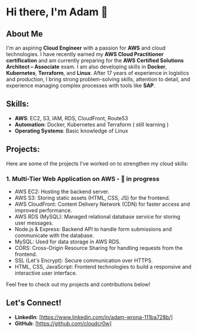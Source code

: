 # Hi there, I'm Adam 👋

## About Me
I'm an aspiring **Cloud Engineer** with a passion for **AWS** and cloud technologies. I have recently earned my **AWS Cloud Practitioner certification** and am currently preparing for the **AWS Certified Solutions Architect – Associate** exam. I am also developing skills in **Docker**, **Kubernetes**, **Terraform**, and **Linux**. After 17 years of experience in logistics and production, I bring strong problem-solving skills, attention to detail, and experience managing complex processes with tools like **SAP**.

## Skills:
- **AWS**: EC2, S3, IAM, RDS, CloudFront, Route53
- **Automation**: Docker, Kubernetes and Terraform ( still learning )
- **Operating Systems**: Basic knowledge of Linux

## Projects:
Here are some of the projects I've worked on to strengthen my cloud skills:

### 1. Multi-Tier Web Application on AWS - :construction: in progress 
- AWS EC2: Hosting the backend server.
- AWS S3: Storing static assets (HTML, CSS, JS) for the frontend.
- AWS CloudFront: Content Delivery Network (CDN) for faster access and improved performance.
- AWS RDS (MySQL): Managed relational database service for storing user messages.
- Node.js & Express: Backend API to handle form submissions and communicate with the database.
- MySQL: Used for data storage in AWS RDS.
- CORS: Cross-Origin Resource Sharing for handling requests from the frontend.
- SSL (Let's Encrypt): Secure communication over HTTPS.
- HTML, CSS, JavaScript: Frontend technologies to build a responsive and interactive user interface.



Feel free to check out my projects and contributions below!

## Let's Connect!
- **LinkedIn**: [https://www.linkedin.com/in/adam-wrona-111ba728b/]
- **GitHub**: [https://github.com/cloudcr0w]
